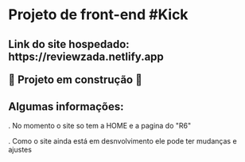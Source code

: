# Projeto de front-end #Kick
 <h2> Link do site hospedado: https://reviewzada.netlify.app




:construction: Projeto em construção :construction:

<h2> Algumas informações: </h2>
<p> . No momento o site so tem a HOME e a pagina do "R6" </p>
<p> . Como o site ainda está em desnvolvimento ele pode ter mudanças e ajustes </p>
